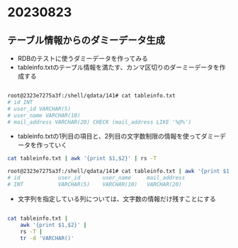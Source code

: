 # 20230823

## テーブル情報からのダミーデータ生成

- RDBのテストに使うダミーデータを作ってみる
- tableinfo.txtのテーブル情報を満たす、カンマ区切りのダーミーデータを作成する

```bash

root@2323e7275a3f:/shell/qdata/141# cat tableinfo.txt
# id INT
# user_id VARCHAR(5)
# user_name VARCHAR(10)
# mail_address VARCHAR(20) CHECK (mail_address LIKE '%@%')
```

- tableinfo.txtの1列目の項目と、2列目の文字数制限の情報を使ってダミーデータを作っていく

```bash
cat tableinfo.txt | awk '{print $1,$2}' | rs -T

```

```bash
root@2323e7275a3f:/shell/qdata/141# cat tableinfo.txt | awk '{print $1,$2}' | rs -T
# id            user_id       user_name     mail_address
# INT           VARCHAR(5)    VARCHAR(10)   VARCHAR(20)
```

- 文字列を指定している列については、文字数の情報だけ残すことにする

```bash

cat tableinfo.txt |
    awk '{print $1,$2}' |
    rs -T |
    tr -d 'VARCHAR()'

```

